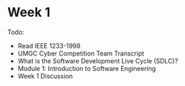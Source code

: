 # Week 1

Todo:

- Read IEEE 1233-1998
- UMGC Cyber Competition Team Transcript
- What is the Software Development Live Cycle (SDLC)?
- Module 1: Introduction to Software Engineering
- Week 1 Discussion

